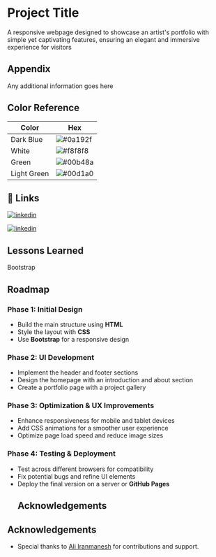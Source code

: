 
# Project Title

A responsive webpage designed to showcase an artist's portfolio with simple yet captivating features, ensuring an elegant and immersive experience for visitors


## Appendix

Any additional information goes here

## Color Reference

| Color             | Hex                                                                |
| ----------------- | ------------------------------------------------------------------ |
| Dark Blue     | ![#0a192f](https://img.shields.io/badge/-0a192f?style=flat-square&logoColor=white) | "#0a192f"    |
| White         | ![#f8f8f8](https://img.shields.io/badge/-f8f8f8?style=flat-square&logoColor=black) | "#f8f8f8"    |
| Green         | ![#00b48a](https://img.shields.io/badge/-00b48a?style=flat-square&logoColor=white) | "#00b48a"    |
| Light Green   | ![#00d1a0](https://img.shields.io/badge/-00d1a0?style=flat-square&logoColor=white) | "#00d1a0"    |


## 🔗 Links

[![linkedin](https://img.shields.io/badge/linkedin-0A66C2?style=for-the-badge&logo=linkedin&logoColor=white)](https://www.linkedin.com/in/iranmanesh999)

[![linkedin](https://img.shields.io/badge/linkedin-0A66C2?style=for-the-badge&logo=linkedin&logoColor=white)](www.linkedin.com/in/arman97z)


## Lessons Learned
Bootstrap


## Roadmap
### Phase 1: Initial Design
- Build the main structure using **HTML**
- Style the layout with **CSS**
- Use **Bootstrap** for a responsive design

### Phase 2: UI Development
- Implement the header and footer sections
- Design the homepage with an introduction and about section
- Create a portfolio page with a project gallery

### Phase 3: Optimization & UX Improvements
- Enhance responsiveness for mobile and tablet devices
- Add CSS animations for a smoother user experience
- Optimize page load speed and reduce image sizes

### Phase 4: Testing & Deployment
- Test across different browsers for compatibility
- Fix potential bugs and refine UI elements
- Deploy the final version on a server or **GitHub Pages**
  ## Acknowledgements

## Acknowledgements
- Special thanks to [Ali Iranmanesh](https://github.com/Aliiranmanesh) for contributions and support.
